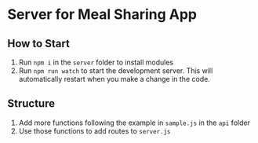 # Server for Meal Sharing App

## How to Start

1. Run `npm i` in the `server` folder to install modules
2. Run `npm run watch` to start the development server. This will automatically restart when you make a change in the code.

## Structure

1. Add more functions following the example in `sample.js` in the `api` folder
2. Use those functions to add routes to `server.js`
